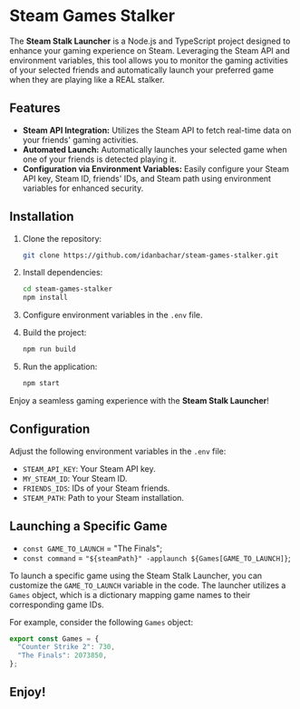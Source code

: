 # Steam Games Stalker

The **Steam Stalk Launcher** is a Node.js and TypeScript project designed to enhance your gaming experience on Steam. Leveraging the Steam API and environment variables, this tool allows you to monitor the gaming activities of your selected friends and automatically launch your preferred game when they are playing like a REAL stalker.

## Features

- **Steam API Integration:** Utilizes the Steam API to fetch real-time data on your friends' gaming activities.
- **Automated Launch:** Automatically launches your selected game when one of your friends is detected playing it.
- **Configuration via Environment Variables:** Easily configure your Steam API key, Steam ID, friends' IDs, and Steam path using environment variables for enhanced security.

## Installation

1. Clone the repository:

   ```bash
   git clone https://github.com/idanbachar/steam-games-stalker.git
   ```

2. Install dependencies:

   ```bash
   cd steam-games-stalker
   npm install

   ```

3. Configure environment variables in the `.env` file.

4. Build the project:

   ```bash
   npm run build
   ```

5. Run the application:

   ```bash
   npm start
   ```

Enjoy a seamless gaming experience with the **Steam Stalk Launcher**!

## Configuration

Adjust the following environment variables in the `.env` file:

- `STEAM_API_KEY`: Your Steam API key.
- `MY_STEAM_ID`: Your Steam ID.
- `FRIENDS_IDS`: IDs of your Steam friends.
- `STEAM_PATH`: Path to your Steam installation.

## Launching a Specific Game

- `const GAME_TO_LAUNCH` = "The Finals";
- `const command` = `"${steamPath}" -applaunch ${Games[GAME_TO_LAUNCH]}`;

To launch a specific game using the Steam Stalk Launcher, you can customize the `GAME_TO_LAUNCH` variable in the code. The launcher utilizes a `Games` object, which is a dictionary mapping game names to their corresponding game IDs.

For example, consider the following `Games` object:

```typescript
export const Games = {
  "Counter Strike 2": 730,
  "The Finals": 2073850,
};
```

## Enjoy!
